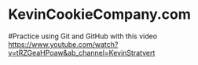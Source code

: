 # KevinCookieCompany.com

#Practice using Git and GitHub with this video https://www.youtube.com/watch?v=tRZGeaHPoaw&ab_channel=KevinStratvert

